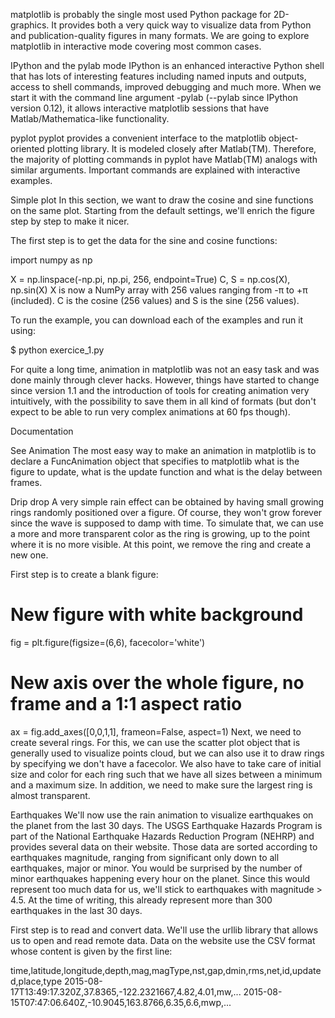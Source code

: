 matplotlib is probably the single most used Python package for 2D-graphics. It provides both a very quick way to visualize data from Python and publication-quality figures in many formats. We are going to explore matplotlib in interactive mode covering most common cases.

IPython and the pylab mode
IPython is an enhanced interactive Python shell that has lots of interesting features including named inputs and outputs, access to shell commands, improved debugging and much more. When we start it with the command line argument -pylab (--pylab since IPython version 0.12), it allows interactive matplotlib sessions that have Matlab/Mathematica-like functionality.

pyplot
pyplot provides a convenient interface to the matplotlib object-oriented plotting library. It is modeled closely after Matlab(TM). Therefore, the majority of plotting commands in pyplot have Matlab(TM) analogs with similar arguments. Important commands are explained with interactive examples.

Simple plot
In this section, we want to draw the cosine and sine functions on the same plot. Starting from the default settings, we'll enrich the figure step by step to make it nicer.

The first step is to get the data for the sine and cosine functions:

import numpy as np

X = np.linspace(-np.pi, np.pi, 256, endpoint=True)
C, S = np.cos(X), np.sin(X)
X is now a NumPy array with 256 values ranging from -π to +π (included). C is the cosine (256 values) and S is the sine (256 values).

To run the example, you can download each of the examples and run it using:

$ python exercice_1.py

For quite a long time, animation in matplotlib was not an easy task and was done mainly through clever hacks. However, things have started to change since version 1.1 and the introduction of tools for creating animation very intuitively, with the possibility to save them in all kind of formats (but don't expect to be able to run very complex animations at 60 fps though).

Documentation

See Animation
The most easy way to make an animation in matplotlib is to declare a FuncAnimation object that specifies to matplotlib what is the figure to update, what is the update function and what is the delay between frames.

Drip drop
A very simple rain effect can be obtained by having small growing rings randomly positioned over a figure. Of course, they won't grow forever since the wave is supposed to damp with time. To simulate that, we can use a more and more transparent color as the ring is growing, up to the point where it is no more visible. At this point, we remove the ring and create a new one.

First step is to create a blank figure:

# New figure with white background
fig = plt.figure(figsize=(6,6), facecolor='white')

# New axis over the whole figure, no frame and a 1:1 aspect ratio
ax = fig.add_axes([0,0,1,1], frameon=False, aspect=1)
Next, we need to create several rings. For this, we can use the scatter plot object that is generally used to visualize points cloud, but we can also use it to draw rings by specifying we don't have a facecolor. We also have to take care of initial size and color for each ring such that we have all sizes between a minimum and a maximum size. In addition, we need to make sure the largest ring is almost transparent.

Earthquakes
We'll now use the rain animation to visualize earthquakes on the planet from the last 30 days. The USGS Earthquake Hazards Program is part of the National Earthquake Hazards Reduction Program (NEHRP) and provides several data on their website. Those data are sorted according to earthquakes magnitude, ranging from significant only down to all earthquakes, major or minor. You would be surprised by the number of minor earthquakes happening every hour on the planet. Since this would represent too much data for us, we'll stick to earthquakes with magnitude > 4.5. At the time of writing, this already represent more than 300 earthquakes in the last 30 days.

First step is to read and convert data. We'll use the urllib library that allows us to open and read remote data. Data on the website use the CSV format whose content is given by the first line:

time,latitude,longitude,depth,mag,magType,nst,gap,dmin,rms,net,id,updated,place,type
2015-08-17T13:49:17.320Z,37.8365,-122.2321667,4.82,4.01,mw,...
2015-08-15T07:47:06.640Z,-10.9045,163.8766,6.35,6.6,mwp,...

